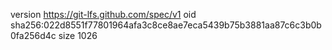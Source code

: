 version https://git-lfs.github.com/spec/v1
oid sha256:022d8551f77801964afa3c8ce8ae7eca5439b75b3881aa87c6c3b0b0fa256d4c
size 1026
